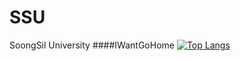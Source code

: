 # SSU
SoongSil University
####IWantGoHome
[![Top Langs](https://github-readme-stats.vercel.app/api/top-langs/?username=msung0406)](https://github.com/anuraghazra/github-readme-stats)
